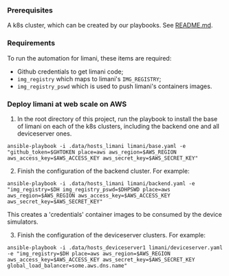 ### Prerequisites
A k8s cluster, which can be created by our playbooks. See [README.md](../README.md).

### Requirements
To run the automation for limani, these items are required:
- Github credentials to get limani code;
- `img_registry` which maps to limani's `IMG_REGISTRY`;
- `img_registry_pswd` which is used to push limani's containers images.

### Deploy limani at web scale on AWS
1. In the root directory of this project, run the playbook to install the base of limani on each of the k8s clusters, including the backend one and all deviceserver ones.
```shell
ansible-playbook -i .data/hosts_limani limani/base.yaml -e "github_token=$GHTOKEN place=aws aws_region=$AWS_REGION aws_access_key=$AWS_ACCESS_KEY aws_secret_key=$AWS_SECRET_KEY"
```

2. Finish the configuration of the backend cluster. For example:
```shell
ansible-playbook -i .data/hosts_limani limani/backend.yaml -e "img_registry=$DH img_registry_pswd=$DHPSWD place=aws aws_region=$AWS_REGION aws_access_key=$AWS_ACCESS_KEY aws_secret_key=$AWS_SECRET_KEY"
```
This creates a 'credentials' container images to be consumed by the device simulators.

3. Finish the configuration of the deviceserver clusters. For example:
```shell
ansible-playbook -i .data/hosts_deviceserver1 limani/deviceserver.yaml -e "img_registry=$DH place=aws aws_region=$AWS_REGION aws_access_key=$AWS_ACCESS_KEY aws_secret_key=$AWS_SECRET_KEY global_load_balancer=some.aws.dns.name"
```
